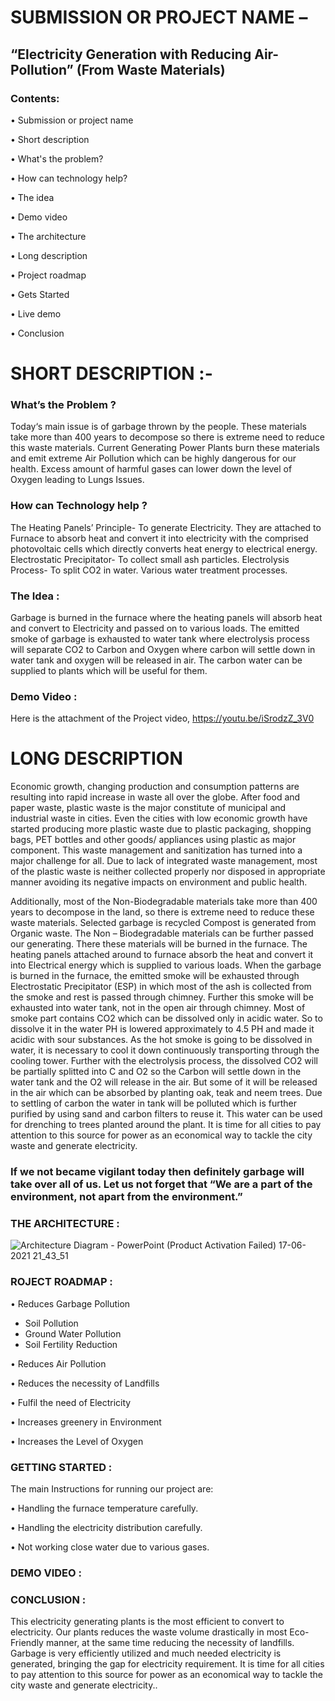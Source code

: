 # SUBMISSION OR PROJECT NAME –
## “Electricity Generation with Reducing Air-Pollution” (From Waste Materials)

### Contents:

• Submission or project name

• Short description

• What's the problem?

• How can technology help?

• The idea

• Demo video

• The architecture

• Long description

• Project roadmap

• Gets Started

• Live demo

• Conclusion


# SHORT DESCRIPTION :- 

 ### 	What’s the Problem ?

Today‘s main issue is of garbage thrown by the people. These materials take more than 400 years to decompose so there is extreme need to reduce this waste materials. Current Generating Power Plants burn these materials and emit extreme Air Pollution which can be highly dangerous for our health. Excess amount of harmful gases can lower down the level of Oxygen leading to Lungs Issues. 

  ### 	How can Technology help ?

The Heating Panels’ Principle- To generate Electricity. They are attached to Furnace to absorb heat and convert it into electricity with the comprised photovoltaic cells which directly converts heat energy to electrical energy. 
Electrostatic Precipitator- To collect small ash particles. 
Electrolysis Process- To split CO2 in water.
Various water treatment processes.

### 	The Idea :

Garbage is burned in the furnace where the heating panels will absorb heat and convert to Electricity and passed on to various loads. The emitted smoke of garbage is exhausted to water tank where electrolysis process will separate CO2 to Carbon and Oxygen where carbon will settle down in water tank and oxygen will be released in air. The carbon water can be supplied to plants which will be useful for them.

### 	Demo Video :

Here is the attachment of the Project video,
https://youtu.be/iSrodzZ_3V0 

# LONG DESCRIPTION 

Economic growth, changing production and consumption patterns are resulting into rapid increase in waste all over the globe. After food and paper waste, plastic waste is the major constitute of municipal and industrial waste in cities. Even the cities with low economic growth have started producing more plastic waste due to plastic packaging, shopping bags, PET bottles and other goods/ appliances using plastic as major component. This waste management and sanitization has turned into a major challenge for all. Due to lack of integrated waste management, most of the plastic waste is neither collected properly nor disposed in appropriate manner avoiding its negative impacts on environment and public health. 

Additionally, most of the Non-Biodegradable materials take more than 400 years to decompose in the land, so there is extreme need to reduce these waste materials. 
Selected garbage is recycled Compost is generated from Organic waste. The Non – Biodegradable materials can be further passed our generating. There these materials will be burned in the furnace. The heating panels attached around to furnace absorb the heat and convert it into Electrical energy which is supplied to various loads. When the garbage is burned in the furnace, the emitted smoke will be exhausted through Electrostatic Precipitator (ESP) in which most of the ash is collected from the smoke and rest is passed through chimney. Further this smoke will be exhausted into water tank, not in the open air through chimney. Most of smoke part contains CO2 which can be dissolved only in acidic water. So to dissolve it in the water PH is lowered approximately to 4.5 PH and made it acidic with sour substances. As the hot smoke is going to be dissolved in water, it is necessary to cool it down continuously transporting through the cooling tower. Further with the electrolysis process, the dissolved CO2 will be partially splitted into C and O2 so the Carbon will settle down in the water tank and the O2 will release in the air. But some of it will be released in the air which can be absorbed by planting oak, teak and neem trees. Due to settling of carbon the water in tank will be polluted which is further purified by using sand and carbon filters to reuse it. This water can be used for drenching to trees planted around the plant. It is time for all cities to pay attention to this source for power as an economical way to tackle the city waste and generate electricity. 

### If we not became vigilant today then definitely garbage will take over all of us. Let us not forget that “We are a part of the environment, not apart from the environment.”



### THE ARCHITECTURE :

![Architecture Diagram - PowerPoint (Product Activation Failed) 17-06-2021 21_43_51](https://user-images.githubusercontent.com/86068948/122555447-f10faa80-d057-11eb-8251-360b475d4e57.png)
 














### ROJECT ROADMAP :

•	Reduces Garbage Pollution

  - Soil Pollution
  - Ground Water Pollution 
  - Soil Fertility Reduction
  
•	Reduces Air Pollution 

•	Reduces the necessity of Landfills

•	Fulfil the need of Electricity 

•	Increases greenery in Environment 

•	Increases the Level of Oxygen


### GETTING STARTED :

The main Instructions for running our project are:

•	Handling the furnace temperature carefully.

•	Handling the electricity distribution carefully.

•	Not working close water due to various gases.


### DEMO VIDEO :


### CONCLUSION :

This electricity generating plants is the most efficient to convert to electricity. Our plants reduces the waste volume drastically in most Eco-Friendly manner, at the same time reducing the necessity of landfills. Garbage is very efficiently utilized and much needed electricity is generated, bringing the gap for electricity requirement. 
It is time for all cities to pay attention to this source for power as an economical way to tackle the city waste and generate electricity..



